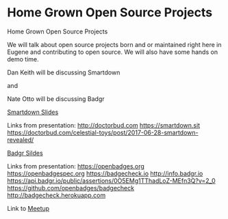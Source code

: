 # Home Grown Open Source Projects

Home Grown Open Source Projects 

We will talk about open source projects born and or maintained right here in Eugene and contributing to open source. We will also have some hands on demo time.

Dan Keith will be discussing Smartdown

and

Nate Otto will be discussing Badgr



[Smartdown Slides](https://docs.google.com/presentation/d/1tcAoE6nfqpfDIz2iFMQDhCxEJDqp1O0bCiFkiMExkvU/edit?usp=sharing)

Links from presentation:
http://doctorbud.com
https://smartdown.sit
https://doctorbud.com/celestial-toys/post/2017-06-28-smartdown-revealed/


[Badgr Sildes](https://docs.google.com/presentation/d/1_nIPIrinGzlPcAI9MG6_tj6YzAoK6Ish_zdwpUkROKI/edit?usp=sharing)

Links from presentation: 
https://openbadges.org
https://openbadgespec.org
https://badgecheck.io
http://info.badgr.io
https://api.badgr.io/public/assertions/0O5EMg1TThadLoZ-MEfn3Q?v=2_0
https://github.com/openbadges/badgecheck
http://badgecheck.herokuapp.com

Link to [Meetup](https://www.meetup.com/eugenewebdevs/events/240621026/)
